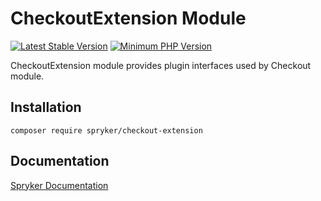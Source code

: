 # CheckoutExtension Module
[![Latest Stable Version](https://poser.pugx.org/spryker/checkout-extension/v/stable.svg)](https://packagist.org/packages/spryker/checkout-extension)
[![Minimum PHP Version](https://img.shields.io/badge/php-%3E%3D%208.0-8892BF.svg)](https://php.net/)

CheckoutExtension module provides plugin interfaces used by Checkout module.

## Installation

```
composer require spryker/checkout-extension
```

## Documentation

[Spryker Documentation](https://docs.spryker.com)
